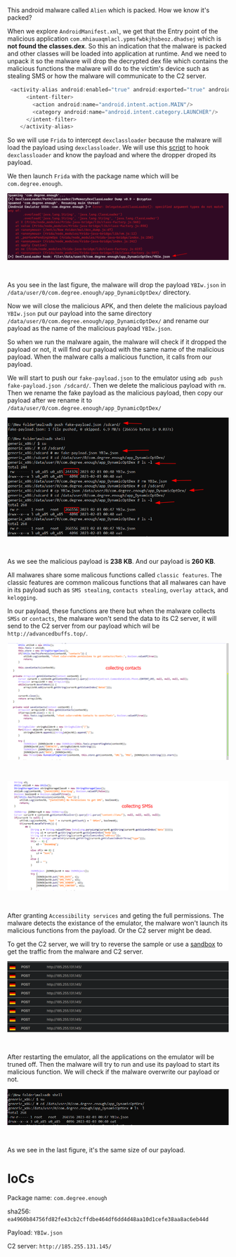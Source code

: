 This android malware called `Alien` which is packed. How we know it's packed?

When we explore `AndroidManifest.xml`, we get that the Entry point of the malicious application `com.mhiauaqmlacl.ypmsfwbkjhsbeoz.dhadsej` which is **not found the classes.dex**. So this an indication that the malware is packed and other classes will be loaded into application at runtime. And we need to unpack it so the malware will drop the decrypted dex file which contains the malicious functions the malware will do to the victim's device such as stealing SMS or how the malware will communicate to the C2 server.

```java
 <activity-alias android:enabled="true" android:exported="true" android:icon="@mipmap/ic_launcher" android:label="eBayMobile" android:name="com.sdktools.android.MainActivity" android:targetActivity="com.sdktools.android.MainActivity">
      <intent-filter>
        <action android:name="android.intent.action.MAIN"/>
        <category android:name="android.intent.category.LAUNCHER"/>
      </intent-filter>
    </activity-alias>
```

So we will use `Frida` to intercept `dexclassloader` because the malware will load the payload using `dexclassloader`. We will use this [script](https://github.com/cryptax/misc-code/blob/master/frida_hooks/dex-dump.js) to hook `dexclassloader` and know the payload and where the dropper droped its payload.

We then launch `Frida` with the package name which will be `com.degree.enough`.

<p align="center">
  <img src="1.png" />
</p>
<br>

As you see in the last figure, the malware will drop the payload `YBIw.json` in `/data/user/0/com.degree.enough/app_DynamicOptDex/` directory. 

Now we will close the malicious APK, and then delete the malicious payload `YBIw.json` put our payload into the same directory `/data/user/0/com.degree.enough/app_DynamicOptDex/` and rename our payload as the name of the malicious payload `YBIw.json`. 

So when we run the malware again, the malware will check if it dropped the payload or not, it will find our payload with the same name of the malicious payload. When the malware calls a malicious function, it calls from our payload.

We will start to push our `fake-payload.json` to the emulator using `adb push fake-payload.json /sdcard/`. Then we delete the malicious payload with `rm`. Then we rename the fake payload as the malicious payload, then copy our payload after we rename it to  `/data/user/0/com.degree.enough/app_DynamicOptDex/`

<p align="center">
  <img src="2.png" />
</p>
<br>


As we see the malicious payload is **238 KB**. And our payload is **260 KB**.

All malwares share some malicous functions called `classic features`. The classic features are common malicous functions that all malwares can have in its payload such as `SMS stealing`, `contacts stealing`, `overlay attack`, and `kelogging`.

In our payload, these functions are there but when the malware collects `SMSs` or `contacts`, the malware won't send the data to its C2 server, it will send to the C2 server from our payload which wil be `http://advancedbuffs.top/`. 

<p align="center">
  <img src="5.png" />
</p>
<br>

<p align="center">
  <img src="6.png" />
</p>
<br>


After granting `Accessibility services` and geting the full permissions. The malware detects the existance of the emulator, the malware won't launch its malicious functions from the payload. Or the C2 server might be dead.

To get the C2 server, we will try to reverse the sample or use a [sandbox](https://tria.ge/220925-nht7baeeb9/static1) to get the traffic from the malware and C2 server.

<p align="center">
  <img src="3.png" />
</p>
<br>

After restarting the emulator, all the applications on the emulator will be truned off. Then the malware will try to run and use its payload to start its malicious function. We will check if the malware overwrite our payload or not.  

<p align="center">
  <img src="4.png" />
</p>
<br>

As we see in the last figure, it's the same size of our payload.

# IoCs

Package name: `com.degree.enough`

sha256: `ea4960b84756fd82fe43cb2cffdbe464df6dd4d48aa10d1cefe38aa8ac6eb44d`

Payload: `YBIw.json`

C2 server: `http://185.255.131.145/`
















